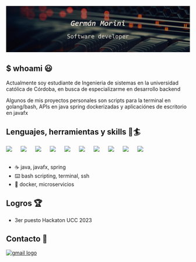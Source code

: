 <div align="center">
  <img src="img/banner.jpg">
</div>

## $ whoami 😃

Actualmente soy estudiante de Ingenieria de sistemas en la universidad católica de Córdoba, en busca de especializarme en desarrollo backend

Algunos de mis proyectos personales son scripts para la terminal en golang/bash, APIs en java spring dockerizadas y aplicaciónes de escritorio en javafx


## Lenguajes, herramientas y skills 🧰🏄

<div align="center">
  <img align="left" style="padding-right:10px" width="30px" src="https://devicon-website.vercel.app/api/java/original.svg"></img>
  <img align="left" style="padding-right:10px" width="30px" src="https://devicon-website.vercel.app/api/spring/original.svg"></img>
  <img align="left" style="padding-right:10px" width="30px" src="https://devicon-website.vercel.app/api/go/original-wordmark.svg"></img>
  <img align="left" style="padding-right:10px" width="30px" src="https://devicon-website.vercel.app/api/mysql/original-wordmark.svg"></img>
  <img align="left" style="padding-right:10px" width="30px" src="https://devicon-website.vercel.app/api/bash/original.svg"></img>
  <img align="left" style="padding-right:10px" width="30px" src="https://devicon-website.vercel.app/api/linux/original.svg"></img>
  <img align="left" style="padding-right:10px" width="30px" src="https://devicon-website.vercel.app/api/docker/original-wordmark.svg"></img>
  <img align="left" style="padding-right:10px" width="30px" src="https://devicon-website.vercel.app/api/html5/original.svg"></img>
  <img align="left" style="padding-right:10px" width="30px" src="https://devicon-website.vercel.app/api/css3/original.svg"></img>
  <img align="left" style="padding-right:10px" width="30px" src="https://devicon-website.vercel.app/api/javascript/original.svg"></img>  
</div>
<br>
<br>

<!-- <img height="150px" src="https://github-readme-stats.vercel.app/api/top-langs/?username=GermanMorini&theme=dark&show_icons=true&hide_border=true&layout=compact"></img> -->


- ☕ java, javafx, spring
- ⌨️ bash scripting, terminal, ssh
- 🐳 docker, microservicios
  
## Logros 🏆

- 3er puesto Hackaton UCC 2023

## Contacto 📨

<a href="mailto:germorini25@gmail.com" target="_blank">
  <img src="https://img.shields.io/static/v1?message=Gmail&logo=gmail&label=&color=D14836&logoColor=white&labelColor=&style=for-the-badge" height="35" alt="gmail logo"  />
</a>  

<!--
**GermanMorini/GermanMorini** is a ✨ _special_ ✨ repository because its `README.md` (this file) appears on your GitHub profile.

Here are some ideas to get you started:

- 🔭 I’m currently working on ...
- 🌱 I’m currently learning ...
- 👯 I’m looking to collaborate on ...
- 🤔 I’m looking for help with ...
- 💬 Ask me about ...
- 📫 How to reach me: ...
- 😄 Pronouns: ...
- ⚡ Fun fact: ...
-->
